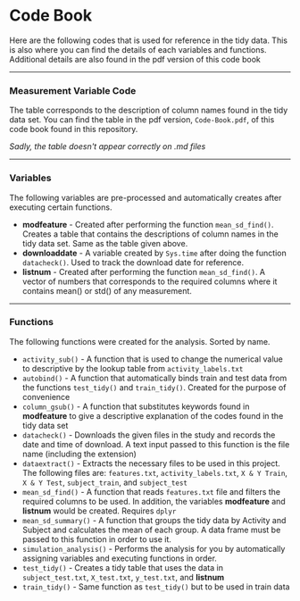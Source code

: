 # Code Book

Here are the following codes that is used for reference in the tidy data. This is also where you can find the details of each variables and functions. Additional details are also found in the pdf version of this code book

***

### Measurement Variable Code 

The table corresponds to the description of column names found in the tidy data set. You can find the table in the pdf version, `Code-Book.pdf`, of this code book found in this repository.

*Sadly, the table doesn't appear correctly on .md files*

***

### Variables

The following variables are pre-processed and automatically creates after executing certain functions.

* **modfeature** - Created after performing the function `mean_sd_find()`. Creates a table that contains the descriptions of column names in the tidy data set. Same as the table given above.
* **downloaddate** - A variable created by `Sys.time` after doing the function `datacheck()`. Used to track the download date for reference.
* **listnum** - Created after performing the function `mean_sd_find()`. A vector of numbers that corresponds to the required columns where it contains mean() or std() of any measurement.

***

### Functions

The following functions were created for the analysis. Sorted by name.

* `activity_sub()` - A function that is used to change the numerical value to descriptive by the lookup table from `activity_labels.txt`
* `autobind()` - A function that automatically binds train and test data from the functions `test_tidy()` and `train_tidy()`. Created for the purpose of convenience
* `column_gsub()` - A function that substitutes keywords found in **modfeature** to give a descriptive explanation of the codes found in the tidy data set
* `datacheck()` - Downloads the given files in the study and records the date and time of download. A text input passed to this function is the file name (including the extension)
* `dataextract()` - Extracts the necessary files to be used in this project. The following files are: `features.txt`, `activity_labels.txt`, `X & Y Train`, `X & Y Test`, `subject_train`, and `subject_test`
* `mean_sd_find()` - A function that reads `features.txt` file and filters the required columns to be used. In addition, the variables **modfeature** and **listnum** would be created. Requires `dplyr`
* `mean_sd_summary()` - A function that groups the tidy data by Activity and Subject and calculates the mean of each group. A data frame must be passed to this function in order to use it.
* `simulation_analysis()` - Performs the analysis for you by automatically assigning variables and executing functions in order.
* `test_tidy()` - Creates a tidy table that uses the data in `subject_test.txt`, `X_test.txt`, `y_test.txt`, and **listnum**
* `train_tidy()` - Same function as `test_tidy()` but to be used in train data